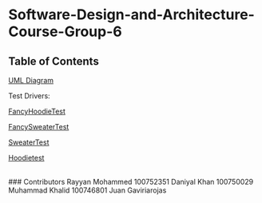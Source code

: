# Software-Design-and-Architecture-Course-Group-6

## Table of Contents
[UML Diagram](https://github.com/Rayyan1023/Software-Design-and-Architecture-Course-Group-6/blob/main/Assignment1/UML%20Class.png)

Test Drivers:

[FancyHoodieTest](https://github.com/Rayyan1023/Software-Design-and-Architecture-Course-Group-6/blob/main/Assignment1/SRC/FancyHoodieTest.java)

[FancySweaterTest](https://github.com/Rayyan1023/Software-Design-and-Architecture-Course-Group-6/blob/main/Assignment1/SRC/FancySweaterTest.java)

[SweaterTest](https://github.com/Rayyan1023/Software-Design-and-Architecture-Course-Group-6/blob/main/Assignment1/SRC/SweaterTest.java)

[Hoodietest](https://github.com/Rayyan1023/Software-Design-and-Architecture-Course-Group-6/blob/main/Assignment1/SRC/HoodieTest.java)

<br>
### Contributors
Rayyan Mohammed 100752351
Daniyal Khan 100750029
Muhammad Khalid 100746801
Juan Gaviriarojas


